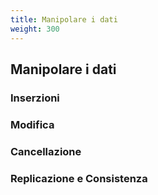 ```yaml
---
title: Manipolare i dati
weight: 300
---
```


## Manipolare i dati

### Inserzioni

### Modifica

### Cancellazione

### Replicazione e Consistenza